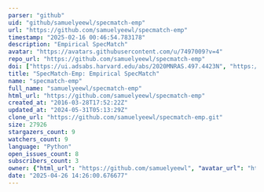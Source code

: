 ```yaml
---
parser: "github"
uid: "github/samuelyeewl/specmatch-emp"
url: "https://github.com/samuelyeewl/specmatch-emp"
timestamp: "2025-02-16 00:46:54.783178"
description: "Empirical SpecMatch"
avatar: "https://avatars.githubusercontent.com/u/7497009?v=4"
repo_url: "https://github.com/samuelyeewl/specmatch-emp"
doi: ["https://ui.adsabs.harvard.edu/abs/2020MNRAS.497.4423N", "https://ui.adsabs.harvard.edu/abs/2017ApJ...836...77Y", "https://ui.adsabs.harvard.edu/abs/2025ascl.soft02013Y/abstract"]
title: "SpecMatch-Emp: Empirical SpecMatch"
name: "specmatch-emp"
full_name: "samuelyeewl/specmatch-emp"
html_url: "https://github.com/samuelyeewl/specmatch-emp"
created_at: "2016-03-28T17:52:22Z"
updated_at: "2024-05-31T05:13:29Z"
clone_url: "https://github.com/samuelyeewl/specmatch-emp.git"
size: 27926
stargazers_count: 9
watchers_count: 9
language: "Python"
open_issues_count: 8
subscribers_count: 3
owner: {"html_url": "https://github.com/samuelyeewl", "avatar_url": "https://avatars.githubusercontent.com/u/7497009?v=4", "login": "samuelyeewl", "type": "User"}
date: "2025-04-26 14:26:00.676677"
---
```

